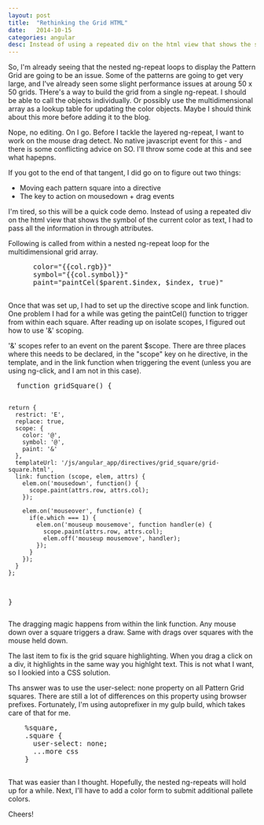 ```yaml
---
layout: post
title:  "Rethinking the Grid HTML"
date:   2014-10-15
categories: angular
desc: Instead of using a repeated div on the html view that shows the symbol of the current color as text, I had to pass all the information in through attributes.
---
```


<div code-showhide headline="A premature start to this post that I am still not edting out">
  So, I'm already seeing that the nested ng-repeat loops to display the Pattern Grid are going to be an issue. Some of the patterns are going to get very large, and I've already seen some slight performance issues at aroung 50 x 50 grids. THere's a way to build the grid from a single ng-repeat. I should be able to call the objects individually. Or possibly use the multidimensional array as a lookup table for updating the color objects. Maybe I should think about this more before adding it to the blog.

  Nope, no editing. On I go. Before I tackle the layered ng-repeat, I want to work on the mouse drag detect. No native javascript event for this - and there is some conflicting advice on SO. I'll throw some code at this and see what hapepns.
</div>

If you got to the end of that tangent, I did go on to figure out two things:
- Moving each pattern square into a directive
- The key to action on mousedown + drag events

I'm tired, so this will be a quick code demo.  Instead of using a repeated div on the html view that shows the symbol of the current color as text, I had to pass all the information in through attributes.

<div code-showhide headline="Calling the grid-square directive from a view">

  <p>Following is called from within a nested ng-repeat loop for the multidimensional grid array.</p>

  <pre>
      color="{{col.rgb}}"
      symbol="{{col.symbol}}"
      paint="paintCel($parent.$index, $index, true)"
  </pre>

</div>

Once that was set up, I had to set up the directive scope and link function. One problem I had for a while was geting the paintCel() function to trigger from within each square. After reading up on isolate scopes, I figured out how to use '&' scoping.

'&' scopes refer to an event on the parent $scope. There are three places where this needs to be declared, in the "scope" key on he directive, in the template, and in the link function when triggering the event (unless you are using ng-click, and I am not in this case).

<div code-showhide headline="The entire gridSquare directive function">
<pre>
  function gridSquare() {

    return {
      restrict: 'E',
      replace: true,
      scope: {
        color: '@',
        symbol: '@',
        paint: '&'
      },
      templateUrl: '/js/angular_app/directives/grid_square/grid-square.html',
      link: function (scope, elem, attrs) {
        elem.on('mousedown', function() {
          scope.paint(attrs.row, attrs.col);
        });

        elem.on('mouseover', function(e) {
          if(e.which === 1) {
            elem.on('mouseup mousemove', function handler(e) {
              scope.paint(attrs.row, attrs.col);
              elem.off('mouseup mousemove', handler);
            });
          }
        });
      }
    };
  }
</pre>
</div>

The dragging magic happens from within the link function. Any mouse down over a square triggers a draw. Same with drags over squares with the mouse held down.

The last item to fix is the grid square highlighting. When you drag a click on a div, it highlights in the same way you highlght text. This is not what I want, so I lookied into a CSS solution.

Ths answer was to use the user-select: none property on all Pattern Grid squares. There are still a lot of differences on this property using browser prefixes. Fortunately, I'm using autoprefixer in my gulp build, which takes care of that for me.

<div code-showhide headline="This is all I need to disable highlighting on Grid Squares">

  <pre>
    %square,
    .square {
      user-select: none;
      ...more css
    }
  </pre>

</div>


That was easier than I thought. Hopefully, the nested ng-repeats will hold up for a while. Next, I'll have to add a color form to submit additional pallete colors.

Cheers!
